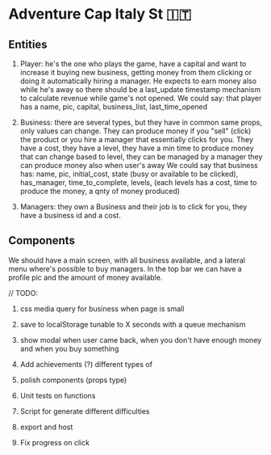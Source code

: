 # Adventure Cap Italy St 🇮🇹

## Entities

1. Player: he's the one who plays the game, have a capital and want to increase it buying new business, getting money
from them clicking or doing it automatically hiring a manager.
He expects to earn money also while he's away so there should be a last_update timestamp mechanism to calculate
revenue while game's not opened.
We could say: that player has a name, pic, capital, business_list, last_time_opened

2. Business: there are several types, but they have in common same props, only values can change.
They can produce money if you "sell" (click) the product or you hire a manager that essentially clicks for you.
They have a cost, they have a level, they have a min time to produce money that can change based to level, they can be managed by a manager
they can produce money also when user's away
We could say that business has: name, pic, initial_cost, state (busy or available to be clicked), has_manager, time_to_complete, levels, (each levels has a cost, time to produce the money, a qnty of money produced)

3. Managers: they own a Business and their job is to click for you, they have a business id and a cost.

## Components

We should have a main screen, with all business available, and a lateral menu where's possible to buy managers. 
In the top bar we can have a profile pic and the amount of money available.


// TODO:

1. css media query for business when page is small

2. save to localStorage tunable to X seconds with a queue mechanism 

3. show modal  when user came back, when you don't have enough money and when you buy something

4. Add achievements (?) different types of 

5. polish components (props type)

6. Unit tests on functions

7. Script for generate different difficulties

8. export and host

9. Fix progress on click
